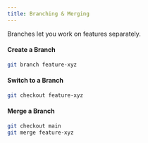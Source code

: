 ```yaml
---
title: Branching & Merging
---
```


Branches let you work on features separately.

#### Create a Branch

```bash
git branch feature-xyz
```

#### Switch to a Branch

```bash
git checkout feature-xyz
```

#### Merge a Branch

```bash
git checkout main
git merge feature-xyz
```
